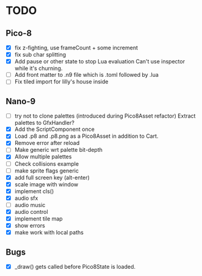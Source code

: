 # TODO
## Pico-8
- [x] fix z-fighting, use frameCount + some increment
- [x] fix sub char splitting
- [x] Add pause or other state to stop Lua evaluation
      Can't use inspector while it's churning.
- [ ] Add front matter to .n9 file which is .toml followed by .lua
- [ ] Fix tiled import for lilly's house inside
## Nano-9
- [ ] try not to clone palettes (introduced during Pico8Asset refactor)
      Extract palettes to GfxHandler?
- [x] Add the ScriptComponent once
- [x] Load .p8 and .p8.png as a Pico8Asset in addition to Cart.
- [x] Remove error after reload
- [ ] Make generic wrt palette bit-depth
- [x] Allow multiple palettes
- [ ] Check collisions example
- [ ] make sprite flags generic
- [x] add full screen key (alt-enter)
- [x] scale image with window
- [x] implement cls()
- [x] audio sfx
- [ ] audio music
- [x] audio control
- [x] implement tile map
- [x] show errors
- [x] make work with local paths

## Bugs
- [x] _draw() gets called before Pico8State is loaded.
